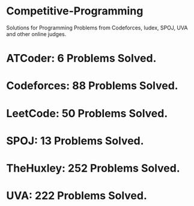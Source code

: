 # Competitive-Programming
Solutions for Programming Problems from Codeforces, Iudex, SPOJ, UVA and other online judges.

# ATCoder: 6 Problems Solved.
# Codeforces: 88 Problems Solved.
# LeetCode: 50 Problems Solved.
# SPOJ: 13 Problems Solved.
# TheHuxley: 252 Problems Solved.
# UVA: 222 Problems Solved.
